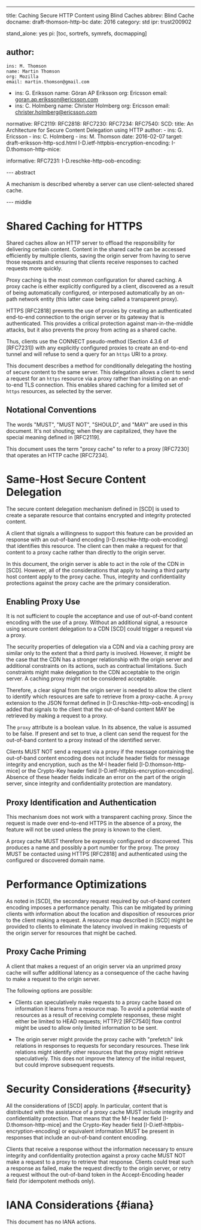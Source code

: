 ---
title: Caching Secure HTTP Content using Blind Caches
abbrev: Blind Cache
docname: draft-thomson-http-bc
date: 2016
category: std
ipr: trust200902

stand_alone: yes
pi: [toc, sortrefs, symrefs, docmapping]

author:
 -
    ins: M. Thomson
    name: Martin Thomson
    org: Mozilla
    email: martin.thomson@gmail.com
 -
    ins: G. Eriksson
    name: Göran AP Eriksson
    org: Ericsson
    email: goran.ap.eriksson@ericsson.com
 -
    ins: C. Holmberg
    name: Christer Holmberg
    org: Ericsson
    email: christer.holmberg@ericsson.com


normative:
  RFC2119:
  RFC2818:
  RFC7230:
  RFC7234:
  RFC7540:
  SCD:
    title: An Architecture for Secure Content Delegation using HTTP
    author:
      - ins: G. Ericsson
      - ins: C. Holmberg
      - ins: M. Thomson
    date: 2016-02-07
    target: draft-eriksson-http-scd.html
  I-D.ietf-httpbis-encryption-encoding:
  I-D.thomson-http-mice:

informative:
  RFC7231:
  I-D.reschke-http-oob-encoding:

--- abstract

A mechanism is described whereby a server can use client-selected shared cache.


--- middle

# Shared Caching for HTTPS

Shared caches allow an HTTP server to offload the responsibility for delivering
certain content.  Content in the shared cache can be accessed efficiently by
multiple clients, saving the origin server from having to serve those requests
and ensuring that clients receive responses to cached requests more quickly.

Proxy caching is the most common configuration for shared caching.  A proxy
cache is either explicitly configured by a client, discovered as a result of
being automatically configured, or interposed automatically by an on-path
network entity (this latter case being called a transparent proxy).

HTTPS [RFC2818] prevents the use of proxies by creating an authenticated
end-to-end connection to the origin server or its gateway that is authenticated.
This provides a critical protection against man-in-the-middle attacks, but it
also prevents the proxy from acting as a shared cache.

Thus, clients use the CONNECT pseudo-method (Section 4.3.6 of [RFC7231]) with any
explicitly configured proxies to create an end-to-end tunnel and will refuse to
send a query for an `https` URI to a proxy.

This document describes a method for conditionally delegating the hosting of
secure content to the same server.  This delegation allows a client to send a
request for an `https` resource via a proxy rather than insisting on an
end-to-end TLS connection.  This enables shared caching for a limited set of
`https` resources, as selected by the server.


## Notational Conventions

The words "MUST", "MUST NOT", "SHOULD", and "MAY" are used in this document.
It's not shouting; when they are capitalized, they have the special meaning
defined in [RFC2119].

This document uses the term "proxy cache" to refer to a proxy [RFC7230] that
operates an HTTP cache [RFC7234].


# Same-Host Secure Content Delegation

The secure content delegation mechanism defined in [SCD] is used to create a
separate resource that contains encrypted and integrity protected content.

A client that signals a willingness to support this feature can be provided an
response with an out-of-band encoding [I-D.reschke-http-oob-encoding] that
identifies this resource.  The client can then make a request for that content
to a proxy cache rather than directly to the origin server.

In this document, the origin server is able to act in the role of the CDN in
[SCD].  However, all of the considerations that apply to having a third party
host content apply to the proxy cache.  Thus, integrity and confidentiality
protections against the proxy cache are the primary consideration.


## Enabling Proxy Use

It is not sufficient to couple the acceptance and use of out-of-band content
encoding with the use of a proxy.  Without an additional signal, a resource
using secure content delegation to a CDN [SCD] could trigger a request via a
proxy.

The security properties of delegation via a CDN and via a caching proxy are
similar only to the extent that a third party is involved.  However, it might be
the case that the CDN has a stronger relationship with the origin server and
additional constraints on its actions, such as contractual limitations.  Such
constraints might make delegation to the CDN acceptable to the origin server.  A
caching proxy might not be considered acceptable.

Therefore, a clear signal from the origin server is needed to allow the client
to identify which resources are safe to retrieve from a proxy-cache.  A `proxy`
extension to the JSON format defined in [I-D.reschke-http-oob-encoding] is added
that signals to the client that the out-of-band content MAY be retrieved by
making a request to a proxy.

The `proxy` attribute is a boolean value.  In its absence, the value is assumed
to be false.  If present and set to true, a client can send the request for the
out-of-band content to a proxy instead of the identified server.

Clients MUST NOT send a request via a proxy if the message containing the
out-of-band content encoding does not include header fields for message
integrity and encryption, such as the M-I header field [I-D.thomson-http-mice]
or the Crypto-Key header field [I-D.ietf-httpbis-encryption-encoding].  Absence
of these header fields indicate an error on the part of the origin server, since
integrity and confidentiality protection are mandatory.


## Proxy Identification and Authentication

This mechanism does not work with a transparent caching proxy.  Since the
request is made over end-to-end HTTPS in the absence of a proxy, the feature
will not be used unless the proxy is known to the client.

A proxy cache MUST therefore be expressly configured or discovered.  This
produces a name and possibly a port number for the proxy.  The proxy MUST be
contacted using HTTPS [RFC2818] and authenticated using the configured or
discovered domain name.


# Performance Optimizations

As noted in [SCD], the secondary request required by out-of-band content
encoding imposes a performance penalty.  This can be mitigated by priming
clients with information about the location and disposition of resources prior
to the client making a request.  A resource map described in [SCD] might be
provided to clients to eliminate the latency involved in making requests of the
origin server for resources that might be cached.


## Proxy Cache Priming

A client that makes a request of an origin server via an unprimed proxy cache will
suffer additional latency as a consequence of the cache having to make a request
to the origin server.

The following options are possible:

* Clients can speculatively make requests to a proxy cache based on information
  it learns from a resource map.  To avoid a potential waste of resources as a
  result of receiving complete responses, these might either be limited to HEAD
  requests; HTTP/2 [RFC7540] flow control might be used to allow only limited
  information to be sent.

* The origin server might provide the proxy cache with "prefetch" link relations
  in responses to requests for secondary resources.  These link relations might
  identify other resources that the proxy might retrieve speculatively.  This
  does not improve the latency of the initial request, but could improve
  subsequent requests.


# Security Considerations {#security}

All the considerations of [SCD] apply.  In particular, content that is
distributed with the assistance of a proxy cache MUST include integrity and
confidentiality protection.  That means that the M-I header field
[I-D.thomson-http-mice] and the Crypto-Key header field
[I-D.ietf-httpbis-encryption-encoding] or equivalent information MUST be present
in responses that include an out-of-band content encoding.

Clients that receive a response without the information necessary to ensure
integrity and confidentiality protection against a proxy cache MUST NOT make a
request to a proxy to retrieve that response.  Clients could treat such a
response as failed, make the request directly to the origin server, or retry a
request without the out-of-band token in the Accept-Encoding header field (for
idempotent methods only).

# IANA Considerations {#iana}

This document has no IANA actions.
